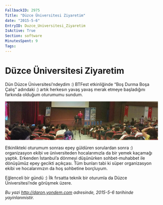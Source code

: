 ```yaml
---
FallbackID: 2975
Title: "Düzce Üniversitesi Ziyaretim"
date: "2015-5-6"
EntryID: Duzce_Universitesi_Ziyaretim
IsActive: True
Section: software
MinutesSpent: 9
Tags: 
---
```

# Düzce Üniversitesi Ziyaretim
Dün Düzce Üniversitesi’ndeydim :) BTFest etkinliğinde “Boş Durma Boşa Çalış” adındaki :) artık herkesın yavaş yavaş merak etmeye başladığını farkında olduğum oturumumu sundum.

![](media/Duzce_Universitesi_Ziyaretim/duzce)

Etkinlikteki oturumum sonrası epey güldüren sorulardan sonra :) organizasyon ekibi ve üniversiteden hocalarımızla da bir yemek kaçamağı yaptık. Erkenden İstanbul’a dönmeyi düşünürken sohbet-muhabbet ile dönüşümüz epey gecikti açıkçası. Tüm bunları tabi ki süper organizasyon ekibi ve hocalarımızın da hoş sohbetine borçluyum. 

Eğlenceli bir gündü :) İlk fırsatta teknik bir oturumla da Düzce Üniversitesi’nde görüşmek üzere.


*Bu yazi http://daron.yondem.com adresinde, 2015-5-6 tarihinde yayinlanmistir.*
